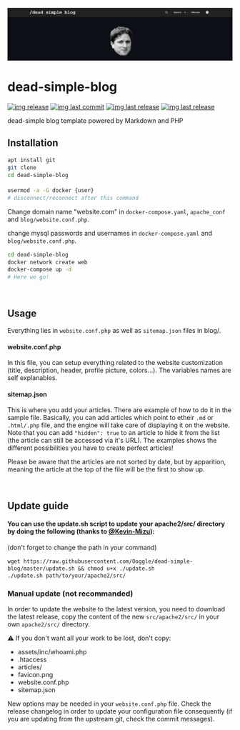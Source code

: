 ![header](images/header.png)

# dead-simple-blog

[![img release](https://img.shields.io/github/commit-activity/m/Ooggle/dead-simple-blog.svg?sanitize=true&color=blue)](#)
[![img last commit](https://img.shields.io/github/last-commit/Ooggle/dead-simple-blog.svg)](#)
[![img last release](https://img.shields.io/github/release/Ooggle/dead-simple-blog.svg?color=red)](#)
[![img last release](https://img.shields.io/twitter/follow/Ooggule.svg?style=social)](https://twitter.com/Ooggule)

dead-simple blog template powered by Markdown and PHP

## Installation

```sh
apt install git
git clone
cd dead-simple-blog

usermod -a -G docker {user}
# disconnect/reconnect after this command
```

Change domain name "website.com" in `docker-compose.yaml`, `apache_conf` and `blog/website.conf.php`.

change mysql passwords and usernames in `docker-compose.yaml` and `blog/website.conf.php`.

```sh
cd dead-simple-blog
docker network create web
docker-compose up -d
# Here we go!
```

<br>

## Usage

Everything lies in `website.conf.php` as well as `sitemap.json` files in blog/.

#### website.conf.php

In this file, you can setup everything related to the website customization (title, description, header, profile picture, colors...). The variables names are self explanables.

#### sitemap.json

This is where you add your articles. There are example of how to do it in the sample file. Basically, you can add articles which point to etheir `.md` or `.html/.php` file, and the engine will take care of displaying it on the website. Note that you can add `"hidden": true` to an article to hide it from the list (the article can still be accessed via it's URL). The examples shows the different possibilities you have to create perfect articles!

Please be aware that the articles are not sorted by date, but by apparition, meaning the article at the top of the file will be the first to show up.

<br>

## Update guide

#### You can use the update.sh script to update your apache2/src/ directory by doing the following (thanks to [@Kevin-Mizu](https://github.com/Kevin-Mizu)):   
(don't forget to change the path in your command)   
```
wget https://raw.githubusercontent.com/Ooggle/dead-simple-blog/master/update.sh && chmod u+x ./update.sh
./update.sh path/to/your/apache2/src/
```

### Manual update (not recommanded)

In order to update the website to the latest version, you need to download the latest release, copy the content of the new `src/apache2/src/` in your own `apache2/src/` directory.

:warning: If you don't want all your work to be lost, don't copy:   
- assets/inc/whoami.php
- .htaccess   
- articles/   
- favicon.png   
- website.conf.php   
- sitemap.json   

New options may be needed in your `website.conf.php` file. Check the release changelog in order to update your configuration file consequently (if you are updating from the upstream git, check the commit messages).
